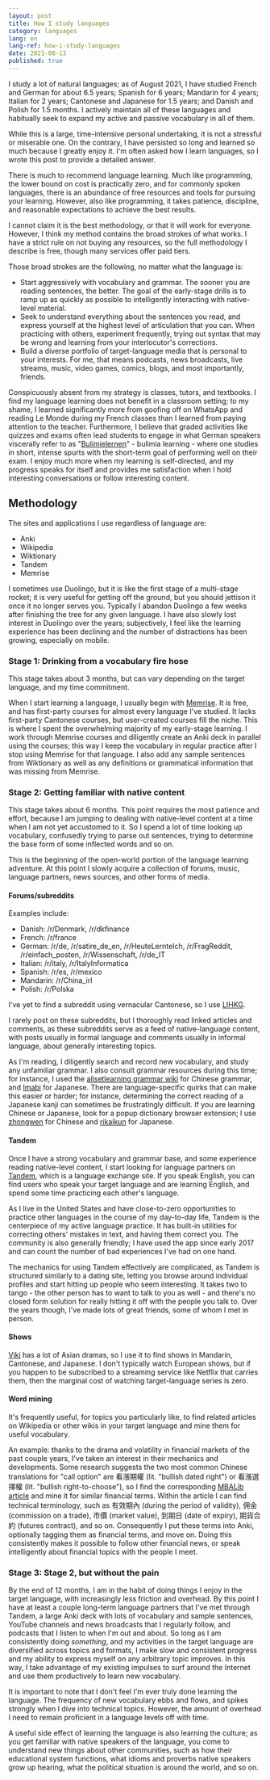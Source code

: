 ```yaml
---
layout: post
title: How I study languages
category: languages
lang: en
lang-ref: how-i-study-languages
date: 2021-08-13
published: true
---
```


I study a lot of natural languages; as of August 2021, I have studied French and German for about 6.5 years; Spanish for 6 years; Mandarin for 4 years; Italian for 2 years; Cantonese and Japanese for 1.5 years; and Danish and Polish for 1.5 months. I actively maintain all of these languages and habitually seek to expand my active and passive vocabulary in all of them.

While this is a large, time-intensive personal undertaking, it is not a stressful or miserable one. On the contrary, I have persisted so long and learned so much because I greatly enjoy it. I'm often asked how I learn languages, so I wrote this post to provide a detailed answer.

<!--more-->

There is much to recommend language learning. Much like programming, the lower bound on cost is practically zero, and for commonly spoken languages, there is an abundance of free resources and tools for pursuing your learning. However, also like programming, it takes patience, discipline, and reasonable expectations to achieve the best results.

I cannot claim it is the best methodology, or that it will work for everyone. However, I think my method contains the broad strokes of what works. I have a strict rule on not buying any resources, so the full methodology I describe is free, though many services offer paid tiers.

Those broad strokes are the following, no matter what the language is:

- Start aggressively with vocabulary and grammar. The sooner you are reading sentences, the better. The goal of the early-stage drills is to ramp up as quickly as possible to intelligently interacting with native-level material.
- Seek to understand everything about the sentences you read, and express yourself at the highest level of articulation that you can. When practicing with others, experiment frequently, trying out syntax that may be wrong and learning from your interlocutor's corrections.
- Build a diverse portfolio of target-language media that is personal to your interests. For me, that means podcasts, news broadcasts, live streams, music, video games, comics, blogs, and most importantly, friends.

Conspicuously absent from my strategy is classes, tutors, and textbooks. I find my language learning does not benefit in a classroom setting; to my shame, I learned significantly more from goofing off on WhatsApp and reading Le Monde during my French classes than I learned from paying attention to the teacher. Furthermore, I believe that graded activities like quizzes and exams often lead students to engage in what German speakers viscerally refer to as "[Bulimielernen](https://en.wiktionary.org/wiki/Bulimielernen)" - bulimia learning - where one studies in short, intense spurts with the short-term goal of performing well on their exam. I enjoy much more when my learning is self-directed, and my progress speaks for itself and provides me satisfaction when I hold interesting conversations or follow interesting content.

## Methodology

The sites and applications I use regardless of language are:

- Anki
- Wikipedia
- Wiktionary
- Tandem
- Memrise

I sometimes use Duolingo, but it is like the first stage of a multi-stage rocket; it is very useful for getting off the ground, but you should jettison it once it no longer serves you. Typically I abandon Duolingo a few weeks after finishing the tree for any given language. I have also slowly lost interest in Duolingo over the years; subjectively, I feel like the learning experience has been declining and the number of distractions has been growing, especially on mobile.

### Stage 1: Drinking from a vocabulary fire hose

This stage takes about 3 months, but can vary depending on the target language, and my time commitment.

When I start learning a language, I usually begin with [Memrise](https://www.memrise.com/). It is free, and has first-party courses for almost every language I've studied. It lacks first-party Cantonese courses, but user-created courses fill the niche. This is where I spent the overwhelming majority of my early-stage learning. I work through Memrise courses and diligently create an Anki deck in parallel using the courses; this way I keep the vocabulary in regular practice after I stop using Memrise for that language. I also add any sample sentences from Wiktionary as well as any definitions or grammatical information that was missing from Memrise.

### Stage 2: Getting familiar with native content

This stage takes about 6 months. This point requires the most patience and effort, because I am jumping to dealing with native-level content at a time when I am not yet accustomed to it. So I spend a lot of time looking up vocabulary, confusedly trying to parse out sentences, trying to determine the base form of some inflected words and so on.

This is the beginning of the open-world portion of the language learning adventure. At this point I slowly acquire a collection of forums, music, language partners, news sources, and other forms of media.

#### Forums/subreddits

Examples include:

- Danish: /r/Denmark, /r/dkfinance
- French: /r/france
- German: /r/de, /r/satire_de_en, /r/HeuteLernteIch, /r/FragReddit, /r/einfach_posten, /r/Wissenschaft, /r/de_IT
- Italian: /r/italy, /r/ItalyInformatica
- Spanish: /r/es, /r/mexico
- Mandarin: /r/China_irl
- Polish: /r/Polska

I've yet to find a subreddit using vernacular Cantonese, so I use [LIHKG](https://lihkg.com/).

I rarely post on these subreddits, but I thoroughly read linked articles and comments, as these subreddits serve as a feed of native-language content, with posts usually in formal language and comments usually in informal language, about generally interesting topics.

As I'm reading, I diligently search and record new vocabulary, and study any unfamiliar grammar. I also consult grammar resources during this time; for instance, I used the [allsetlearning grammar wiki](https://resources.allsetlearning.com/chinese/grammar/) for Chinese grammar, and [Imabi](https://www.imabi.net/) for Japanese. There are language-specific quirks that can make this easier or harder; for instance, determining the correct reading of a Japanese kanji can sometimes be frustratingly difficult. If you are learning Chinese or Japanese, look for a popup dictionary browser extension; I use [zhongwen](https://github.com/cschiller/zhongwen) for Chinese and [rikaikun](https://github.com/melink14/rikaikun) for Japanese.

#### Tandem

Once I have a strong vocabulary and grammar base, and some experience reading native-level content, I start looking for language partners on [Tandem](https://www.tandem.net/), which is a language exchange site. If you speak English, you can find users who speak your target language and are learning English, and spend some time practicing each other's language.

As I live in the United States and have close-to-zero opportunities to practice other languages in the course of my day-to-day life, Tandem is the centerpiece of my active language practice. It has built-in utilities for correcting others' mistakes in text, and having them correct you. The community is also generally friendly; I have used the app since early 2017 and can count the number of bad experiences I've had on one hand.

The mechanics for using Tandem effectively are complicated, as Tandem is structured similarly to a dating site, letting you browse around individual profiles and start hitting up people who seem interesting. It takes two to tango - the other person has to want to talk to you as well - and there's no closed form solution for really hitting it off with the people you talk to. Over the years though, I've made lots of great friends, some of whom I met in person.

#### Shows

[Viki](https://www.viki.com/) has a lot of Asian dramas, so I use it to find shows in Mandarin, Cantonese, and Japanese. I don't typically watch European shows, but if you happen to be subscribed to a streaming service like Netflix that carries them, then the marginal cost of watching target-language series is zero.

#### Word mining

It's frequently useful, for topics you particularly like, to find related articles on Wikipedia or other wikis in your target language and mine them for useful vocabulary.

An example: thanks to the drama and volatility in financial markets of the past couple years, I've taken an interest in their mechanics and developments. Some research suggests the two most common Chinese translations for "call option" are 看漲期權 (lit. "bullish dated right") or 看漲選擇權 (lit. "bullish right-to-choose"), so I find the corresponding [MBALib article](https://wiki.mbalib.com/zh-tw/%E7%9C%8B%E6%B6%A8%E6%9C%9F%E6%9D%83) and mine it for similar financial terms. Within the article I can find technical terminology, such as 有效期內 (during the period of validity), 佣金 (commission on a trade), 市價 (market value), 到期日 (date of expiry), 期貨合約 (futures contract), and so on. Consequently I put these terms into Anki, optionally tagging them as financial terms, and move on. Doing this consistently makes it possible to follow other financial news, or speak intelligently about financial topics with the people I meet.

### Stage 3: Stage 2, but without the pain

By the end of 12 months, I am in the habit of doing things I enjoy in the target language, with increasingly less friction and overhead. By this point I have at least a couple long-term language partners that I've met through Tandem, a large Anki deck with lots of vocabulary and sample sentences, YouTube channels and news broadcasts that I regularly follow, and podcasts that I listen to when I'm out and about. So long as I am consistently doing *something*, and my activities in the target language are diversified across topics and formats, I make slow and consistent progress and my ability to express myself on any arbitrary topic improves. In this way, I take advantage of my existing impulses to surf around the Internet and use them productively to learn new vocabulary.

It is important to note that I don't feel I'm ever truly done learning the language. The frequency of new vocabulary ebbs and flows, and spikes strongly when I dive into technical topics. However, the amount of overhead I need to remain proficient in a language levels off with time.

A useful side effect of learning the language is also learning the culture; as you get familiar with native speakers of the language, you come to understand new things about other communities, such as how their educational system functions, what idioms and proverbs native speakers grow up hearing, what the political situation is around the world, and so on.